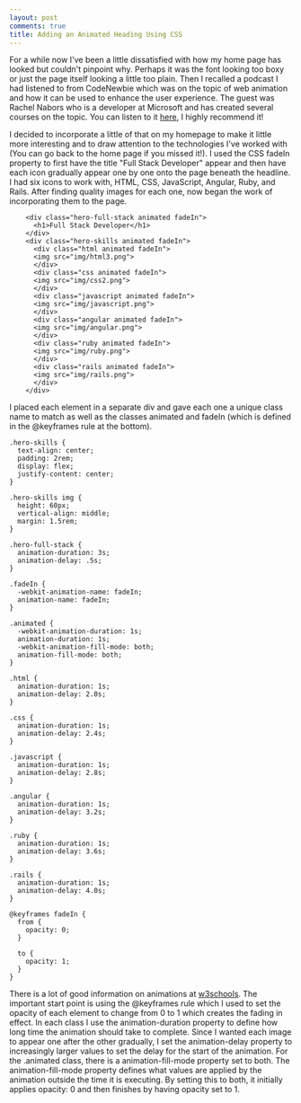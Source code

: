 ```yaml
---
layout: post
comments: true
title: Adding an Animated Heading Using CSS
---
```


For a while now I've been a little dissatisfied with how my home page has looked but couldn't pinpoint why. Perhaps it was the font looking too boxy or just the page itself looking a little too plain. Then I recalled a podcast I had listened to from CodeNewbie which was on the topic of web animation and how it can be used to enhance the user experience. The guest was Rachel Nabors who is a developer at Microsoft and has created several courses on the topic. You can listen to it [here](https://www.codenewbie.org/podcast/what-and-why-is-web-animation), I highly recommend it!

I decided to incorporate a little of that on my homepage to make it little more interesting and to draw attention to the technologies I've worked with (You can go back to the home page if you missed it!). I used the CSS fadeIn property to first have the title "Full Stack Developer" appear and then have each icon gradually appear one by one onto the page beneath the headline. I had six icons to work with, HTML, CSS, JavaScript, Angular, Ruby, and Rails. After finding quality images for each one, now began the work of incorporating them to the page.

```
    <div class="hero-full-stack animated fadeIn">
      <h1>Full Stack Developer</h1>
    </div>
    <div class="hero-skills animated fadeIn">
      <div class="html animated fadeIn">
      <img src="img/html3.png">
      </div>
      <div class="css animated fadeIn">
      <img src="img/css2.png">
      </div>
      <div class="javascript animated fadeIn">
      <img src="img/javascript.png">
      </div>
      <div class="angular animated fadeIn">
      <img src="img/angular.png">
      </div>
      <div class="ruby animated fadeIn">
      <img src="img/ruby.png">
      </div>
      <div class="rails animated fadeIn">
      <img src="img/rails.png">
      </div>
    </div>
```
I placed each element in a separate div and gave each one a unique class name to match as well as the classes animated and fadeIn (which is defined in the @keyframes rule at the bottom).

```
.hero-skills {
  text-align: center;
  padding: 2rem;
  display: flex;
  justify-content: center;
}

.hero-skills img {
  height: 60px;
  vertical-align: middle;
  margin: 1.5rem;
}

.hero-full-stack {
  animation-duration: 3s;
  animation-delay: .5s;
}

.fadeIn {
  -webkit-animation-name: fadeIn;
  animation-name: fadeIn;
}

.animated {
  -webkit-animation-duration: 1s;
  animation-duration: 1s;
  -webkit-animation-fill-mode: both;
  animation-fill-mode: both;
}

.html {
  animation-duration: 1s;
  animation-delay: 2.0s;
}

.css {
  animation-duration: 1s;
  animation-delay: 2.4s;
}

.javascript {
  animation-duration: 1s;
  animation-delay: 2.8s;
}

.angular {
  animation-duration: 1s;
  animation-delay: 3.2s;
}

.ruby {
  animation-duration: 1s;
  animation-delay: 3.6s;
}

.rails {
  animation-duration: 1s;
  animation-delay: 4.0s;
}

@keyframes fadeIn {
  from {
    opacity: 0;
  }

  to {
    opacity: 1;
  }
}
```

There is a lot of good information on animations at [w3schools](https://www.w3schools.com/css/css3_animations.asp). The important start point is using the @keyframes rule which I used to set the opacity of each element to change from 0 to 1 which creates the fading in effect. In each class I use the animation-duration property to define how long time the animation should take to complete. Since I wanted each image to appear one after the other gradually, I set the animation-delay property to increasingly larger values to set the delay for the start of the animation. For the .animated class, there is a animation-fill-mode property set to both. The animation-fill-mode property defines what values are applied by the animation outside the time it is executing. By setting this to both, it initially applies opacity: 0 and then finishes by having opacity set to 1.
